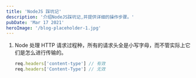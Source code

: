 ```yaml
---
title: 'NodeJS 踩坑记'
description: '介绍NodeJS踩坑记,并提供详细的操作步骤。'
pubDate: 'Mar 17 2021'
heroImage: '/blog-placeholder-1.jpg'
---
```


1. Node 处理 HTTP 请求过程种，所有的请求头全是小写字母，而不管实际上它们是怎么进行传输的。

   ```javascript
   req.headers['content-type'] // 有效
   req.headers['Content-Type'] // 无效
   ```
